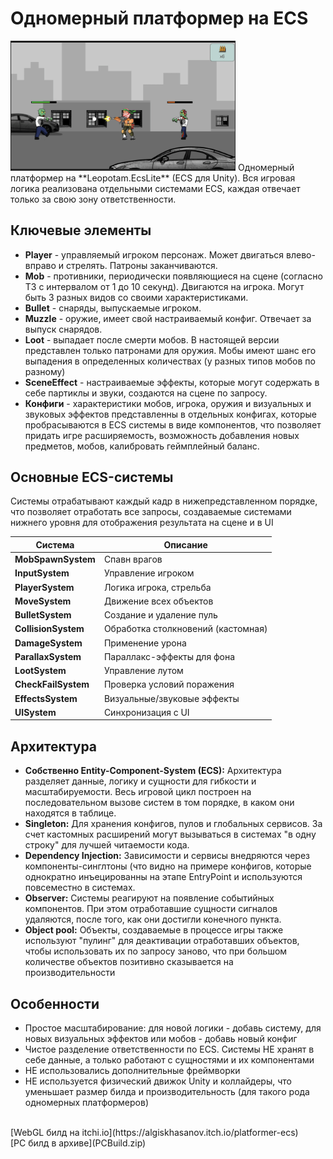 # Одномерный платформер на ECS
<img src="1.gif" width="360" alt="Gameplay 1">
Одномерный платформер на **Leopotam.EcsLite** (ECS для Unity).  
Вся игровая логика реализована отдельными системами ECS, каждая отвечает только за свою зону ответственности.

## Ключевые элементы

- **Player** - управляемый игроком персонаж. Может двигаться влево-вправо и стрелять. Патроны заканчиваются.
- **Mob** - противники, периодически появляющиеся на сцене (согласно ТЗ с интервалом от 1 до 10 секунд). Двигаются на игрока. Могут быть 3 разных видов со своими характеристиками.
- **Bullet** - снаряды, выпускаемые игроком.
- **Muzzle** -  оружие, имеет свой настраиваемый конфиг. Отвечает за выпуск снарядов.
- **Loot** - выпадает после смерти мобов. В настоящей версии представлен только патронами для оружия. Мобы имеют шанс его выпадения в определенных количествах (у разных типов мобов по разному)
- **SceneEffect** - настраиваемые эффекты, которые могут содержать в себе партиклы и звуки, создаются на сцене по запросу.
- **Конфиги** - характеристики мобов, игрока, оружия и визуальных и звуковых эффектов представленны в отдельных конфигах, которые пробрасываются в ECS системы в виде компонентов, что позволяет придать игре расширяемость, возможность добавления новых предметов, мобов, калибровать геймплейный баланс.

## Основные ECS-системы

Системы отрабатывают каждый кадр в нижепредставленном порядке, что позволяет отработать все запросы, создаваемые системами нижнего уровня для отображения результата на сцене и в UI

| Система            | Описание                                    |
|--------------------|---------------------------------------------|
| **MobSpawnSystem** | Спавн врагов                                |
| **InputSystem**    | Управление игроком                          |
| **PlayerSystem**   | Логика игрока, стрельба                     |
| **MoveSystem**     | Движение всех объектов                      |
| **BulletSystem**   | Создание и удаление пуль                    |
| **CollisionSystem**| Обработка столкновений (кастомная)          |
| **DamageSystem**   | Применение урона                            |
| **ParallaxSystem** | Параллакс-эффекты для фона                  |
| **LootSystem**     | Управление лутом                            |
| **CheckFailSystem**| Проверка условий поражения                  |
| **EffectsSystem**  | Визуальные/звуковые эффекты                 |
| **UISystem**       | Синхронизация с UI                          |


## Архитектура

- **Собственно Entity-Component-System (ECS):** Архитектура разделяет данные, логику и сущности для гибкости и масштабируемости. Весь игровой цикл построен на последовательном вызове систем в том порядке, в каком они находятся в таблице.
- **Singleton:** Для хранения конфигов, пулов и глобальных сервисов. За счет кастомных расширений могут вызываться в системах "в одну строку" для лучшей читаемости кода.
- **Dependency Injection:** Зависимости и сервисы внедряются через компоненты-синглтоны (что видно на примере конфигов, которые однократно инъецированны на этапе EntryPoint и используются повсеместно в системах.
- **Observer:** Системы реагируют на появление событийных компонентов. При этом отработавшие сущности сигналов удаляются, после того, как они достигли конечного пункта.
- **Object pool:** Объекты, создаваемые в процессе игры также используют "пулинг" для деактивации отработавших объектов, чтобы использовать их по запросу заново, что при большом количестве объектов позитивно сказывается на производительности  

## Особенности

- Простое масштабирование: для новой логики - добавь систему, для новых визуальных эффектов или мобов - добавь новый конфиг
- Чистое разделение ответственности по ECS. Системы НЕ хранят в себе данные, а только работают с сущностями и их компонентами
- НЕ использовались дополнительные фреймворки
- НЕ используется физический движок Unity и коллайдеры, что уменьшает размер билда и производительность (для такого рода одномерных платформеров)
<br>
[WebGL билд на itchi.io](https://algiskhasanov.itch.io/platformer-ecs)
<br>
[PC билд в архиве](PCBuild.zip)
